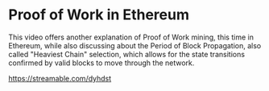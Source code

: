   Proof of Work in Ethereum
================

  This video offers another explanation of Proof of Work mining, this time in Ethereum, while also discussing about the Period of Block Propagation, also called "Heaviest Chain" selection, which allows for the state transitions confirmed by valid blocks to move through the network.

 https://streamable.com/dyhdst